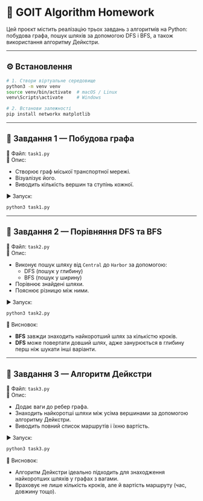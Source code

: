 
# 🧠 GOIT Algorithm Homework

Цей проєкт містить реалізацію трьох завдань з алгоритмів на Python: побудова графа, пошук шляхів за допомогою DFS і BFS, а також використання алгоритму Дейкстри.

---

## ⚙️ Встановлення

```bash
# 1. Створи віртуальне середовище
python3 -m venv venv
source venv/bin/activate  # macOS / Linux
venv\Scripts\activate     # Windows

# 2. Встанови залежності
pip install networkx matplotlib
```

---

## 📝 Завдання 1 — Побудова графа

📄 Файл: `task1.py`  
🎯 Опис:
- Створює граф міської транспортної мережі.
- Візуалізує його.
- Виводить кількість вершин та ступінь кожної.

▶️ Запуск:
```bash
python3 task1.py
```

---

## 📝 Завдання 2 — Порівняння DFS та BFS

📄 Файл: `task2.py`  
🎯 Опис:
- Виконує пошук шляху від `Central` до `Harbor` за допомогою:
  - DFS (пошук у глибину)
  - BFS (пошук у ширину)
- Порівнює знайдені шляхи.
- Пояснює різницю між ними.

▶️ Запуск:
```bash
python3 task2.py
```

🧠 Висновок:
- **BFS** завжди знаходить найкоротший шлях за кількістю кроків.
- **DFS** може повертати довший шлях, адже занурюється в глибину перш ніж шукати інші варіанти.

---

## 📝 Завдання 3 — Алгоритм Дейкстри

📄 Файл: `task3.py`  
🎯 Опис:
- Додає ваги до ребер графа.
- Знаходить найкоротші шляхи між усіма вершинами за допомогою алгоритму Дейкстри.
- Виводить повний список маршрутів і їхню вартість.

▶️ Запуск:
```bash
python3 task3.py
```

🧠 Висновок:
- Алгоритм Дейкстри ідеально підходить для знаходження найкоротших шляхів у графах з вагами.
- Враховує не лише кількість кроків, але й вартість маршруту (час, довжину тощо).
